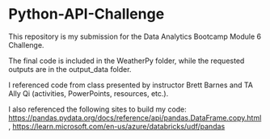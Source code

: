 # Python-API-Challenge
This repository is my submission for the Data Analytics Bootcamp Module 6 Challenge. 

The final code is included in the WeatherPy folder, while the requested outputs are in the output_data folder.

I referenced code from class presented by instructor Brett Barnes and TA Ally Qi (activities, PowerPoints, resources, etc.). 

I also referenced the following sites to build my code:
https://pandas.pydata.org/docs/reference/api/pandas.DataFrame.copy.html,
https://learn.microsoft.com/en-us/azure/databricks/udf/pandas
